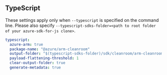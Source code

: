 ## TypeScript

These settings apply only when `--typescript` is specified on the command line.
Please also specify `--typescript-sdks-folder=<path to root folder of your azure-sdk-for-js clone>`.

``` yaml $(typescript)
typescript:
  azure-arm: true
  package-name: "@azure/arm-cleanroom"
  output-folder: "$(typescript-sdks-folder)/sdk/cleanroom/arm-cleanroom"
  payload-flattening-threshold: 1
  clear-output-folder: true
  generate-metadata: true
```
